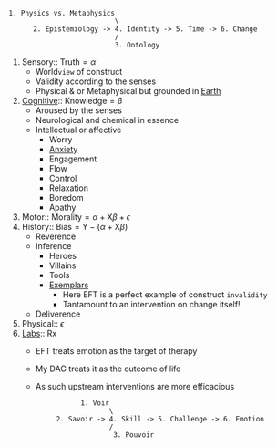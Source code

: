     1. Physics vs. Metaphysics
                              \
          2. Epistemiology -> 4. Identity -> 5. Time -> 6. Change
                              /
                              3. Ontology
                              
1. Sensory:: $\text{Truth} = \alpha$
   - World`view` of construct
   - Validity according to the senses
   - Physical & or Metaphysical but grounded in [Earth](https://cdn.kastatic.org/ka-perseus-images/3240005d44cd4c2ddec9f7309c3e75c8f80e44f4.jpg)    
2. [Cognitive](https://github.com/abikesa/emotion/blob/main/mode.md):: $\text{Knowledge}=\beta$
   - Aroused by the senses
   - Neurological and chemical in essence
   - Intellectual or affective
       - Worry
       - [Anxiety](https://github.com/abikesa/emotion/blob/main/genre.md)
       - Engagement
       - Flow
       - Control
       - Relaxation
       - Boredom
       - Apathy  
3. Motor:: $\text{Morality}=\alpha+\text{X}\beta+\epsilon$
4. History:: $\text{Bias}=\text{Y}-(\alpha+\text{X}\beta)$
   - Reverence
   - Inference
     - Heroes
     - Villains
     - Tools
     - [Exemplars](https://www.youtube.com/watch?v=tO9s7sVTq70)
       - Here EFT is a perfect example of construct `invalidity`
       - Tantamount to an intervention on change itself!
   - Deliverence
6. Physical:: $\epsilon$
7. [Labs](https://en.wikipedia.org/wiki/Emotionally_focused_therapy):: Rx
   - EFT treats emotion as the target of therapy
   - My DAG treats it as the outcome of life
   - As such upstream interventions are more efficacious
 
                    1. Voir
                           \
              2. Savoir -> 4. Skill -> 5. Challenge -> 6. Emotion
                           /
                            3. Pouvoir
 



